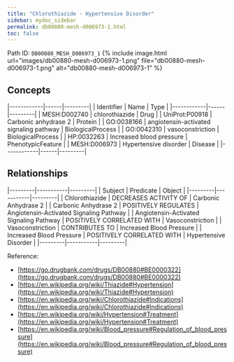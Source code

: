 ```yaml
---
title: "Chlorothiazide - Hypertensive Disorder"
sidebar: mydoc_sidebar
permalink: db00880-mesh-d006973-1.html
toc: false 
---
```



Path ID: `DB00880_MESH_D006973_1`
{% include image.html url="images/db00880-mesh-d006973-1.png" file="db00880-mesh-d006973-1.png" alt="db00880-mesh-d006973-1" %}

## Concepts

|------------|------|---------|
| Identifier | Name | Type    |
|------------|------|---------|
| MESH:D002740 | chlorothiazide | Drug |
| UniProt:P00918 | Carbonic anhydrase 2 | Protein |
| GO:0038166 | angiotensin-activated signaling pathway | BiologicalProcess |
| GO:0042310 | vasoconstriction | BiologicalProcess |
| HP:0032263 | Increased blood pressure | PhenotypicFeature |
| MESH:D006973 | Hypertensive disorder | Disease |
|------------|------|---------|

## Relationships

|---------|-----------|---------|
| Subject | Predicate | Object  |
|---------|-----------|---------|
| Chlorothiazide | DECREASES ACTIVITY OF | Carbonic Anhydrase 2 |
| Carbonic Anhydrase 2 | POSITIVELY REGULATES | Angiotensin-Activated Signaling Pathway |
| Angiotensin-Activated Signaling Pathway | POSITIVELY CORRELATED WITH | Vasoconstriction |
| Vasoconstriction | CONTRIBUTES TO | Increased Blood Pressure |
| Increased Blood Pressure | POSITIVELY CORRELATED WITH | Hypertensive Disorder |
|---------|-----------|---------|

Reference: 
  - [https://go.drugbank.com/drugs/DB00880#BE0000322](https://go.drugbank.com/drugs/DB00880#BE0000322)
  - [https://en.wikipedia.org/wiki/Thiazide#Hypertension](https://en.wikipedia.org/wiki/Thiazide#Hypertension)
  - [https://en.wikipedia.org/wiki/Chlorothiazide#Indications](https://en.wikipedia.org/wiki/Chlorothiazide#Indications)
  - [https://en.wikipedia.org/wiki/Hypertension#Treatment](https://en.wikipedia.org/wiki/Hypertension#Treatment)
  - [https://en.wikipedia.org/wiki/Blood_pressure#Regulation_of_blood_pressure](https://en.wikipedia.org/wiki/Blood_pressure#Regulation_of_blood_pressure)
